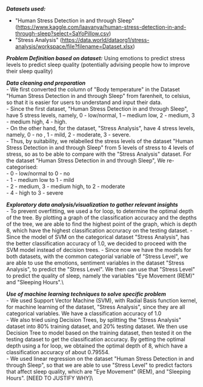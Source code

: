 ***Datasets used:***
- "Human Stress Detection in and through Sleep" (https://www.kaggle.com/laavanya/human-stress-detection-in-and-through-sleep?select=SaYoPillow.csv)
- "Stress Analysis" (https://data.world/dataorg1/stress-analysis/workspace/file?filename=Dataset.xlsx)

***Problem Definition based on dataset:***
Using emotions to predict stress levels to predict sleep quality (potentially advising people how to improve their sleep quality)

***Data cleaning and preparation***\
    - We first converted the column of "Body temperature" in the Dataset "Human Stress Detection in and through Sleep" from farenheit, to celsius, so that it is easier for users to understand and input their data.\
    - Since the first dataset, "Human Stress Detection in and through Sleep", have 5 stress levels, namely, 0 - low/normal, 1 – medium low, 2 - medium, 3 - medium high, 4 - high.\
    - On the other hand, for the dataset, "Stress Analysis", have 4 stress levels, namely, 0 - no , 1 - mild, 2 - moderate, 3 - severe.\
    - Thus, by suitability, we relabelled the stress levels of the dataset "Human Stress Detection in and through Sleep" from 5 levels of stress to 4 levels of stress, so as to be able to compare with the "Stress Analysis" dataset. For the dataset "Human Stress Detection in and through Sleep", We re-categorised:\
        - 0 - low/normal to 0 - no\
        - 1 - medium low to 1 - mild\
        - 2 - medium, 3 - medium high, to 2 - moderate\
        - 4 - high to 3 - severe
        
***Exploratory data analysis/visualization to gather relevant insights***\
    - To prevent overfitting, we used a for loop, to determine the optimal depth of the tree. By plotting a graph of the classification accuracy and the depths of the tree, we are able to find the highest point of the graph, which is depth 8, which have the highest classification accruracy on the testing dataset.
    - Since the model of SVM on the categorical dataset "Stress Analysis", has the better classification accuracy of 1.0, we decided to proceed with the SVM model instead of decision trees.
    - Since now we have the models for both datasets, with the common categorial variable of "Stress Level", we are able to use the emotions, sentiment variables in the dataset "Stress Analysis", to predict the "Stress Level". We then can use that "Stress Level" to predict the quality of sleep, namely the variables "Eye Movement (REM)" and "Sleeping Hours".\

***Use of machine learning techniques to solve specific problem***\
    - We used Support Vector Machine (SVM), with Radial Basis function kernel, for machine learning of the dataset, "Stress Analysis", since they are all categorical variables. We have a classification accuracy of 1.0\
    - We also tried using Decision Trees, by splitting the "Stress Analysis" dataset into 80% training dataset, and 20% testing dataset. We then use Decision Tree to model based on the training dataset, then tested it on the testing dataset to get the classification accuracy.  By getting the optimal depth using a for loop, we obtained the optimal depth of 8, which have a classification accuracy of about 0.79554.\
    - We used linear regression on the dataset "Human Stress Detection in and through Sleep", so that we are able to use "Stress Level" to predict factors that affect sleep quality, which are "Eye Movement" (REM), and "Sleeping Hours". [NEED TO JUSTIFY WHY]\